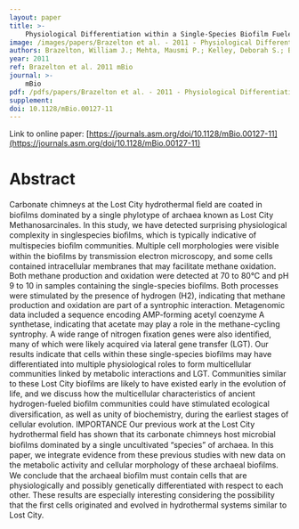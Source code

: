 ```yaml
---
layout: paper
title: >-
    Physiological Differentiation within a Single-Species Biofilm Fueled by Serpentinization
image: /images/papers/Brazelton et al. - 2011 - Physiological Differentiation within a Single-Spec.png
authors: Brazelton, William J.; Mehta, Mausmi P.; Kelley, Deborah S.; Baross, John A.
year: 2011
ref: Brazelton et al. 2011 mBio
journal: >-
    mBio
pdf: /pdfs/papers/Brazelton et al. - 2011 - Physiological Differentiation within a Single-Spec.pdf
supplement: 
doi: 10.1128/mBio.00127-11
---
```


Link to online paper: [https://journals.asm.org/doi/10.1128/mBio.00127-11](https://journals.asm.org/doi/10.1128/mBio.00127-11)

# Abstract

Carbonate chimneys at the Lost City hydrothermal ﬁeld are coated in bioﬁlms dominated by a single phylotype of archaea known as Lost City Methanosarcinales. In this study, we have detected surprising physiological complexity in singlespecies bioﬁlms, which is typically indicative of multispecies bioﬁlm communities. Multiple cell morphologies were visible within the bioﬁlms by transmission electron microscopy, and some cells contained intracellular membranes that may facilitate methane oxidation. Both methane production and oxidation were detected at 70 to 80°C and pH 9 to 10 in samples containing the single-species bioﬁlms. Both processes were stimulated by the presence of hydrogen (H2), indicating that methane production and oxidation are part of a syntrophic interaction. Metagenomic data included a sequence encoding AMP-forming acetyl coenzyme A synthetase, indicating that acetate may play a role in the methane-cycling syntrophy. A wide range of nitrogen ﬁxation genes were also identiﬁed, many of which were likely acquired via lateral gene transfer (LGT). Our results indicate that cells within these single-species bioﬁlms may have differentiated into multiple physiological roles to form multicellular communities linked by metabolic interactions and LGT. Communities similar to these Lost City bioﬁlms are likely to have existed early in the evolution of life, and we discuss how the multicellular characteristics of ancient hydrogen-fueled bioﬁlm communities could have stimulated ecological diversiﬁcation, as well as unity of biochemistry, during the earliest stages of cellular evolution. IMPORTANCE Our previous work at the Lost City hydrothermal ﬁeld has shown that its carbonate chimneys host microbial bioﬁlms dominated by a single uncultivated “species” of archaea. In this paper, we integrate evidence from these previous studies with new data on the metabolic activity and cellular morphology of these archaeal bioﬁlms. We conclude that the archaeal bioﬁlm must contain cells that are physiologically and possibly genetically differentiated with respect to each other. These results are especially interesting considering the possibility that the ﬁrst cells originated and evolved in hydrothermal systems similar to Lost City.

